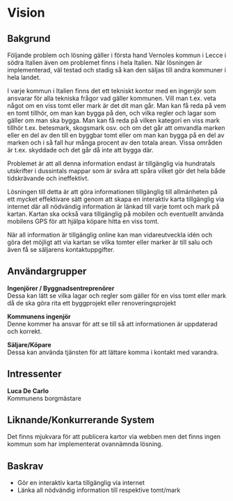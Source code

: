 Vision
======

Bakgrund
--------
Följande problem och lösning gäller i första hand Vernoles kommun i Lecce i södra Italien även om problemet finns i hela Italien. När lösningen är implementerad, väl testad och stadig så kan den säljas till andra kommuner i hela landet.

I varje kommun i Italien finns det ett tekniskt kontor med en ingenjör som ansvarar för alla tekniska frågor vad gäller kommunen. Vill man t.ex. veta något om en viss tomt eller mark är det dit man går. Man kan få reda på vem en tomt tillhör, om man kan bygga på den, och vilka regler och lagar som gäller om man ska bygga. Man kan få reda på vilken kategori en viss mark tillhör t.ex. betesmark, skogsmark osv. och om det går att omvandla marken eller en del av den till en byggbar tomt eller om man kan bygga på en del av marken och i så fall hur många procent av den totala arean. Vissa områden är t.ex. skyddade och det går då inte att bygga där.

Problemet är att all denna information endast är tillgänglig via hundratals utskrifter i dussintals mappar som är svåra att spåra vilket gör det hela både tidskrävande och ineffektivt.

Lösningen till detta är att göra informationen tillgänglig till allmänheten på ett mycket effektivare sätt genom att skapa en interaktiv karta tillgänglig via internet där all nödvändig information är länkad till varje tomt och mark på kartan. Kartan ska också vara tillgänglig på mobilen och eventuellt använda mobilens GPS för att  hjälpa köpare hitta en viss tomt.

När all information är tillgänglig online kan man vidareutveckla idén och göra det möjligt att via kartan se vilka tomter eller marker är till salu och även få se säljarens kontaktuppgifter. 


Användargrupper
---------------
**Ingenjörer / Byggnadsentreprenörer**  
Dessa kan lätt se vilka lagar och regler som gäller för en viss tomt eller mark då de ska göra rita ett byggprojekt  eller renoveringsprojekt

**Kommunens ingenjör**  
Denne kommer ha ansvar för att se till så att informationen är uppdaterad och korrekt.

**Säljare/Köpare**  
Dessa kan använda tjänsten för att lättare komma i kontakt med varandra.


Intressenter
------------
**Luca De Carlo**  
Kommunens borgmästare


Liknande/Konkurrerande System
-----------------------------
Det finns mjukvara för att publicera kartor via webben men det finns ingen kommun som har implementerat ovannämnda lösning.

Baskrav
-------
   - Gör en interaktiv karta tillgänglig via internet
   - Länka all nödvändig information till respektive tomt/mark
